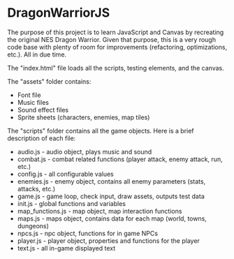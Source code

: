 DragonWarriorJS
===============

The purpose of this project is to learn JavaScript and Canvas by recreating
the original NES Dragon Warrior. Given that purpose, this is a very rough
code base with plenty of room for improvements (refactoring, optimizations,
etc.). All in due time.

The "index.html" file loads all the scripts, testing elements, and the canvas.

The "assets" folder contains:
* Font file
* Music files
* Sound effect files
* Sprite sheets (characters, enemies, map tiles)

The "scripts" folder contains all the game objects. Here is a brief description
of each file:
* audio.js - audio object, plays music and sound
* combat.js - combat related functions (player attack, enemy attack, run, etc.)
* config.js - all configurable values
* enemies.js - enemy object, contains all enemy parameters (stats, attacks, etc.)
* game.js - game loop, check input, draw assets, outputs test data
* init.js - global functions and variables
* map_functions.js - map object, map interaction functions
* maps.js - maps object, contains data for each map (world, towns, dungeons)
* npcs.js - npc object, functions for in game NPCs
* player.js - player object, properties and functions for the player
* text.js - all in-game displayed text

